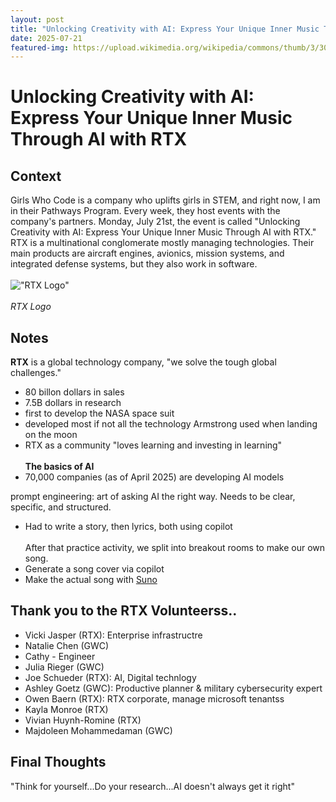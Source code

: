 ```yaml
---
layout: post
title: "Unlocking Creativity with AI: Express Your Unique Inner Music Through AI with RTX"
date: 2025-07-21
featured-img: https://upload.wikimedia.org/wikipedia/commons/thumb/3/30/RTX_Raytheon_Technologies_logo.svg/1200px-RTX_Raytheon_Technologies_logo.svg.png
---
```

# Unlocking Creativity with AI: Express Your Unique Inner Music Through AI with RTX

## Context
Girls Who Code is a company who uplifts girls in STEM, and right now, I am in their Pathways Program. Every week, they host events with the company's partners. Monday, July 21st, the event is called "Unlocking Creativity with AI: Express Your Unique Inner Music Through AI with RTX." RTX is a multinational conglomerate mostly managing technologies. Their main products are aircraft engines, avionics, mission systems, and integrated defense systems, but they also work in software.
<br><br>
!["RTX Logo"](https://upload.wikimedia.org/wikipedia/commons/thumb/3/30/RTX_Raytheon_Technologies_logo.svg/1200px-RTX_Raytheon_Technologies_logo.svg.png)
<br><br>
*RTX Logo*

## Notes
**RTX** is a global technology company, "we solve the tough global challenges."
- 80 billon dollars in sales
- 7.5B dollars in research
- first to develop the NASA space suit
- developed most if not all the technology Armstrong used when landing on the moon
- RTX as a community "loves learning and investing in learning"
<br><br>
**The basics of AI**
- 70,000 companies (as of April 2025) are developing AI models

prompt engineering: art of asking AI the right way. Needs to be clear, specific, and structured. 
- Had to write a story, then lyrics, both using copilot
<br><br>
After that practice activity, we split into breakout rooms to make our own song.
- Generate a song cover via copilot
- Make the actual song with [Suno](https://suno.com/home)

## Thank you to the RTX Volunteerss..
-  Vicki Jasper (RTX): Enterprise infrastructre  
-  Natalie Chen (GWC)
-  Cathy - Engineer
-  Julia Rieger (GWC)
-  Joe Schueder (RTX): AI, Digital technlogy
-  Ashley Goetz (GWC): Productive planner & military cybersecurity expert
-  Owen Baern (RTX): RTX corporate, manage microsoft tenantss
-   Kayla Monroe (RTX)
-   Vivian Huynh-Romine (RTX)
-   Majdoleen Mohammedaman (GWC)

## Final Thoughts
"Think for yourself...Do your research...AI doesn't always get it right"

